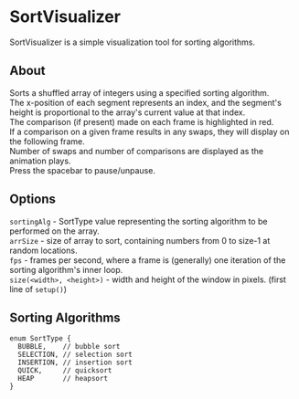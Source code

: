 # SortVisualizer  
SortVisualizer is a simple visualization tool for sorting algorithms.  
  
## About   
Sorts a shuffled array of integers using a specified sorting algorithm.  
The x-position of each segment represents an index, and the segment's height is proportional to the array's current value at that index.  
The comparison (if present) made on each frame is highlighted in red.  
If a comparison on a given frame results in any swaps, they will display on the following frame.  
Number of swaps and number of comparisons are displayed as the animation plays.  
Press the spacebar to pause/unpause.  
  
## Options 
  ``sortingAlg`` - SortType value representing the sorting algorithm to be performed on the array.  
  ``arrSize`` - size of array to sort, containing numbers from 0 to size-1 at random locations.  
  ``fps`` - frames per second, where a frame is (generally) one iteration of the sorting algorithm's inner loop.  
  ``size(<width>, <height>)`` - width and height of the window in pixels. (first line of ``setup()``)  

## Sorting Algorithms
```
enum SortType {
  BUBBLE,    // bubble sort
  SELECTION, // selection sort
  INSERTION, // insertion sort
  QUICK,     // quicksort
  HEAP       // heapsort
}
```
